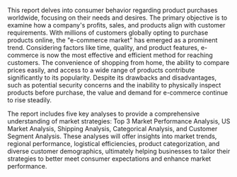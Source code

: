 This report delves into consumer behavior regarding product purchases worldwide, focusing on their needs and desires. The primary objective is to examine how a company's profits, sales, and products align with customer requirements. With millions of customers globally opting to purchase products online, the "e-commerce market" has emerged as a prominent trend. Considering factors like time, quality, and product features, e-commerce is now the most effective and efficient method for reaching customers. The convenience of shopping from home, the ability to compare prices easily, and access to a wide range of products contribute significantly to its popularity. Despite its drawbacks and disadvantages, such as potential security concerns and the inability to physically inspect products before purchase, the value and demand for e-commerce continue to rise steadily.

The report includes five key analyses to provide a comprehensive understanding of market strategies: Top 3 Market Performance Analysis, US Market Analysis, Shipping Analysis, Categorical Analysis, and Customer Segment Analysis. These analyses will offer insights into market trends, regional performance, logistical efficiencies, product categorization, and diverse customer demographics, ultimately helping businesses to tailor their strategies to better meet consumer expectations and enhance market performance.
